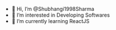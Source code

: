- 👋 Hi, I’m @Shubhangi1998Sharma
- 👀 I’m interested in Developing Softwares
- 🌱 I’m currently learning ReactJS


<!---
Shubhangi1998Sharma/Shubhangi1998Sharma is a ✨ special ✨ repository because its `README.md` (this file) appears on your GitHub profile.
You can click the Preview link to take a look at your changes.
--->
